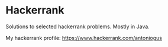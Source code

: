 # Hackerrank

Solutions to selected hackerrank problems. Mostly in Java.

My hackerrank profile: https://www.hackerrank.com/antoniogus
